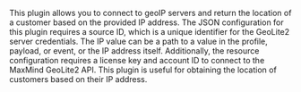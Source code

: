 This plugin allows you to connect to geoIP servers and return the location of a customer based on the provided IP address. The JSON configuration for this plugin requires a source ID, which is a unique identifier for the GeoLite2 server credentials. The IP value can be a path to a value in the profile, payload, or event, or the IP address itself. Additionally, the resource configuration requires a license key and account ID to connect to the MaxMind GeoLite2 API. This plugin is useful for obtaining the location of customers based on their IP address.